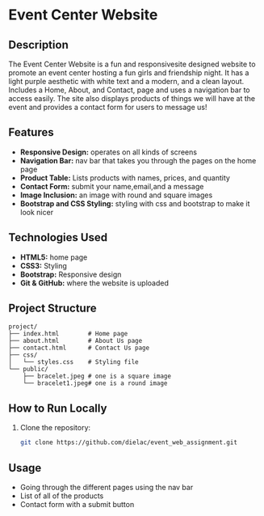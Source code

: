 # Event Center Website

## Description
The Event Center Website is a fun and responsivesite designed website to promote an event center hosting a fun girls and friendship night. It has a light purple aesthetic with white text and a modern, and a clean layout. Includes a  Home, About, and Contact, page and uses a navigation bar to access easily. The site also displays products of things we will have at the event and provides a contact form for users to message us!

## Features
- **Responsive Design:** operates on all kinds of screens 
- **Navigation Bar:** nav bar that takes you through the pages on the home page 
- **Product Table:** Lists products with names, prices, and quantity
- **Contact Form:** submit your name,email,and a message 
- **Image Inclusion:** an image with round and square images 
- **Bootstrap and CSS Styling:** styling with css and bootstrap to make it look nicer

## Technologies Used
- **HTML5:** home page 
- **CSS3:** Styling
- **Bootstrap:** Responsive design 
- **Git & GitHub:** where the website is uploaded

## Project Structure
```
project/
├── index.html        # Home page
├── about.html        # About Us page
├── contact.html      # Contact Us page
├── css/
│   └── styles.css    # Styling file
└── public/
    ├── bracelet.jpeg # one is a square image 
    └── bracelet1.jpeg# one is a round image
```

## How to Run Locally
1. Clone the repository:
   ```bash
   git clone https://github.com/dielac/event_web_assignment.git
   ```

## Usage
- Going through the different pages using the nav bar
- List of all of the products
- Contact form with a submit button 

